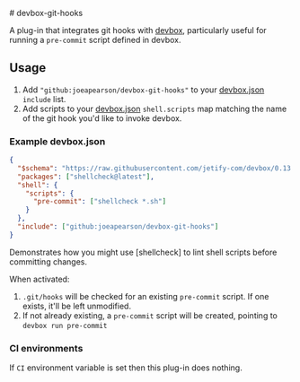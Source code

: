 # devbox-git-hooks

A plug-in that integrates git hooks with [devbox], particularly useful for running a `pre-commit` script defined in
devbox.

## Usage

1. Add `"github:joeapearson/devbox-git-hooks"` to your [devbox.json] `include` list.
2. Add scripts to your [devbox.json] `shell.scripts` map matching the name of the git hook you'd like to invoke devbox.

### Example devbox.json

```json
{
  "$schema": "https://raw.githubusercontent.com/jetify-com/devbox/0.13.7/.schema/devbox.schema.json",
  "packages": ["shellcheck@latest"],
  "shell": {
    "scripts": {
      "pre-commit": ["shellcheck *.sh"]
    }
  },
  "include": ["github:joeapearson/devbox-git-hooks"]
}
```

Demonstrates how you might use [shellcheck] to lint shell scripts before committing changes.

When activated:

1. `.git/hooks` will be checked for an existing `pre-commit` script. If one exists, it'll be left unmodified.
2. If not already existing, a `pre-commit` script will be created, pointing to `devbox run pre-commit`

### CI environments

If `CI` environment variable is set then this plug-in does nothing.

[devbox]: https://www.jetify.com/docs/devbox
[devbox.json]: https://www.jetify.com/docs/devbox/configuration/
